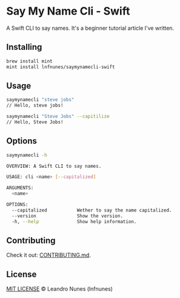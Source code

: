 # Say My Name Cli - Swift

A Swift CLI to say names. It's a beginner tutorial article I've written.

## Installing
```sh
brew install mint
mint install lnfnunes/saymynamecli-swift
```

## Usage
```sh
saymynamecli "steve jobs"
// Hello, steve jobs!

saymynamecli "Steve Jobs" --capitilize
// Hello, Steve Jobs!
```

## Options
```sh
saymynamecli -h

OVERVIEW: A Swift CLI to say names.

USAGE: cli <name> [--capitalized]

ARGUMENTS:
  <name>

OPTIONS:
  --capitalized           Wether to say the name capitalized. 
  --version               Show the version.
  -h, --help              Show help information.
```

## Contributing
Check it out: [CONTRIBUTING.md](./CONTRIBUTING.md).

## License
[MIT LICENSE](./LICENSE) © Leandro Nunes (lnfnunes)
